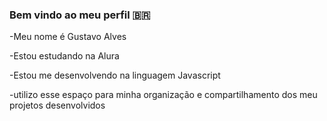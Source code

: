 ### Bem vindo ao meu perfil 🇧🇷

-Meu nome é Gustavo Alves

-Estou estudando na Alura

-Estou me desenvolvendo na linguagem Javascript

-utilizo esse espaço para minha organização e compartilhamento dos meu projetos desenvolvidos

